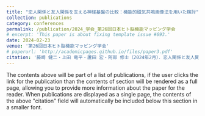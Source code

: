 ```yaml
---
title: "恋人関係と友人関係を支える神経基盤の比較：機能的磁気共鳴画像法を用いた検討"
collection: publications
category: conferences
permalink: /publication/2024_学会_第26回日本ヒト脳機能マッピング学会
# excerpt: 'This paper is about fixing template issue #693.'
date: 2024-02-23
venue: '第26回日本ヒト脳機能マッピング学会'
# paperurl: 'http://academicpages.github.io/files/paper3.pdf'
citation: '藤崎 健二・上田 竜平・蘆田 宏・阿部 修士（2024年2月）．恋人関係と友人関係を支える神経基盤の比較：機能的磁気共鳴画像法を用いた検討．第26回日本ヒト脳機能マッピング学会（栃木）．'
---
```


The contents above will be part of a list of publications, if the user clicks the link for the publication than the contents of section will be rendered as a full page, allowing you to provide more information about the paper for the reader. When publications are displayed as a single page, the contents of the above "citation" field will automatically be included below this section in a smaller font.
